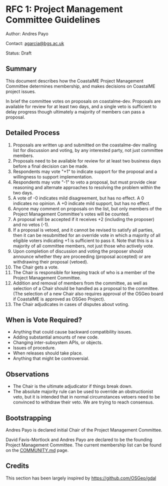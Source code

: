 # RFC 1: Project Management Committee Guidelines

Author: Andres Payo

Contact: agarcia@bgs.ac.uk

Status: Draft

## Summary

This document describes how the CoastalME Project Management Committee determines membership, and makes decisions on CoastalME project issues.

In brief the committee votes on proposals on coastalme-dev. Proposals are available for review for at least two days, and a single veto is
sufficient to delay progress though ultimately a majority of members can pass a proposal.

## Detailed Process

1.  Proposals are written up and submitted on the coastalme-dev mailing list for discussion and voting, by any interested party, not just committee members.
2.  Proposals need to be available for review for at least two business days before a final decision can be made.
3.  Respondents may vote "+1" to indicate support for the proposal and a willingness to support implementation.
4.  Respondents may vote "-1" to veto a proposal, but must provide clear reasoning and alternate approaches to resolving the problem within the two days.
5.  A vote of -0 indicates mild disagreement, but has no effect. A 0 indicates no opinion. A +0 indicate mild support, but has no effect. 
6.  Anyone may comment on proposals on the list, but only members of the Project Management Committee's votes will be counted.
7.  A proposal will be accepted if it receives +2 (including the proposer) and no vetos (-1).
8.  If a proposal is vetoed, and it cannot be revised to satisfy all parties, then it can be resubmitted for an override vote in which a majority of all eligible voters indicating +1 is sufficient to pass it. Note that this is a majority of all committee members, not just those who actively vote.
9.  Upon completion of discussion and voting the proposer should announce whether they are proceeding (proposal accepted) or are withdrawing their proposal (vetoed).
10. The Chair gets a vote.
11. The Chair is responsible for keeping track of who is a member of the Project Management Committee.
12. Addition and removal of members from the committee, as well as selection of a Chair should be handled as a proposal to the committee. (The selection of a new Chair also requires approval of the OSGeo board if CoastalME is approved as OSGeo Project).
13. The Chair adjudicates in cases of disputes about voting.

## When is Vote Required?

-  Anything that could cause backward compatibility issues.
-  Adding substantial amounts of new code.
-  Changing inter-subsystem APIs, or objects.
-  Issues of procedure.
-  When releases should take place.
-  Anything that might be controversial.

## Observations

-  The Chair is the ultimate adjudicator if things break down.
-  The absolute majority rule can be used to override an obstructionist
   veto, but it is intended that in normal circumstances vetoers need to
   be convinced to withdraw their veto. We are trying to reach
   consensus.

## Bootstrapping

Andres Payo is declared initial Chair of the Project Management Committee.

David Favis-Mortlock and Andres Payo are declared to be the founding Project Management Committee. The current membership list can be found on the [COMMUNITY.md](../COMMUNITY.md) page.

## Credits

This section has been largely inspired by https://github.com/OSGeo/gdal